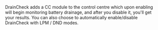 DrainCheck adds a CC module to the control centre which upon enabling will begin monitoring battery drainage, and after you disable it, you'll get your results. You can also choose to automatically enable/disable DrainCheck with LPM / DND modes.
